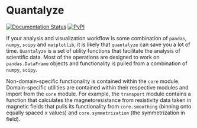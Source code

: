 # Quantalyze

<a href="https://quantalyze.readthedocs.io/en/latest/?badge=latest"><img src="https://readthedocs.org/projects/quantalyze/badge/?version=latest" alt="Documentation Status"></a>
<a href="https://pypi.org/project/quantalyze/"><img src="https://shields.io/pypi/v/quantalyze" alt="PyPI"></a>

If your analysis and visualization workflow is some combination of `pandas`, `numpy`, `scipy` and `matplotlib`, it is likely that `quantalyze` can save you a lot of time. `Quantalyze` is a set of utility functions that facilitate the analysis of scientific data. Most of the operations are designed to work on `pandas.DataFrame` objects and functionality is pulled from a combination of `numpy`, `scipy`.

Non-domain-specific functionality is contained within the `core` module. Domain-specific utilities are contained within their respective modules and import from the `core` module. For example, the `transport` module contains a function that calculates the magnetoresistance from resistivity data taken in magnetic fields that pulls its functionality from `core.smoothing` (binning onto equally spaced x values) and `core.symmetrization` (the symmetrization in field).